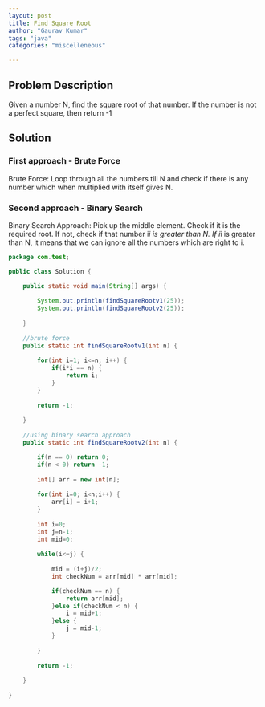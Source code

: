 ```yaml
---
layout: post
title: Find Square Root
author: "Gaurav Kumar"
tags: "java"
categories: "miscelleneous"

---
```


## Problem Description

Given a number N, find the square root of that number. If the number is not a perfect square, then return -1

## Solution

### First approach - Brute Force

Brute Force: Loop through all the numbers till N and check if there is any number which when multiplied with itself gives N.

### Second approach - Binary Search

Binary Search Approach: Pick up the middle element. Check if it is the required root. If not, check if that number i*i is greater than N. If i*i is greater than N, it means that we can ignore all the numbers which are right to i.

```java
package com.test;

public class Solution {

	public static void main(String[] args) {
		
		System.out.println(findSquareRootv1(25));
		System.out.println(findSquareRootv2(25));
		
	}
	
	//brute force
	public static int findSquareRootv1(int n) {
		
		for(int i=1; i<=n; i++) {
			if(i*i == n) {
				return i;
			}
		}
		
		return -1;
		
	}
	
	//using binary search approach
	public static int findSquareRootv2(int n) {

		if(n == 0) return 0;
		if(n < 0) return -1;
		
		int[] arr = new int[n];
		
		for(int i=0; i<n;i++) {
			arr[i] = i+1;
		}
		
		int i=0;
		int j=n-1;
		int mid=0;
		
		while(i<=j) {
			
			mid = (i+j)/2;
			int checkNum = arr[mid] * arr[mid];

			if(checkNum == n) {
				return arr[mid];
			}else if(checkNum < n) {
				i = mid+1;
			}else {
				j = mid-1;
			}
			
		}
		
		return -1;
		
	}
	
}

```
